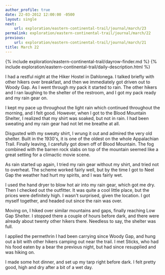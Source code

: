 ```yaml
---
author_profile: true
date: 22-03-2012 12:00:00 -0500
layout: single
next:
    url: exploration/eastern-continental-trail/journal/march/23
permalink: exploration/eastern-continental-trail/journal/march/22
previous:
    url: exploration/eastern-continental-trail/journal/march/21
title: March 22
---
```

{% include exploration/eastern-continental-trail/dayrow-finder.md %}
{% include exploration/eastern-continental-trail/daily-description.html %}

I had a restful night at the Hiker Hostel in Dahlonega. I talked briefly with other hikers over breakfast, and then we immediately got driven out to Woody Gap. As I went through my pack it started to rain. The other hikers and I ran laughing to the shelter of the restroom, and I got my pack ready and my rain gear on.

I kept my pace up throughout the light rain which continued throughout the morning, and I felt good. However, when I got to the Blood Mountain Shelter, I realized that my shirt was soaked, but not in rain. I had been sweating and my rain gear had not let me breathe at all.

Disgusted with my sweaty shirt, I wrung it out and admired the very old shelter. Built in the 1930's, it is one of the oldest on the whole Appalachian Trail. Finally leaving, I carefully got down off of Blood Mountain. The fog combined with the barren rock slabs on top of the mountain seemed like a great setting for a climactic movie scene.

As rain started up again, I tried my rain gear without my shirt, and tried not to overheat. The scheme worked fairly well, but by the time I got to Neel Gap the weather had hurt my spirits, and I was fairly wet.

I used the hand dryer to blow hot air into my rain gear, which got me dry. Then I checked out the outfitter. It was quite a cool little place, but the prices were definitely high. I wasn't surprised, given the location. I got myself together, and headed out since the rain was over.

Moving on, I hiked over similar mountains and gaps, finally reaching Low Gap Shelter. I stopped there a couple of hours before dark, and there were already about twenty other hikers there. Needless to say, the shelter was full.

I applied the permethrin I had been carrying since Woody Gap, and hung out a bit with other hikers camping out near the trail. I met Sticks, who had his food eaten by a bear the previous night, but had since resupplied and was hiking on.

I made some hot dinner, and set up my tarp right before dark. I felt pretty good, high and dry after a bit of a wet day.